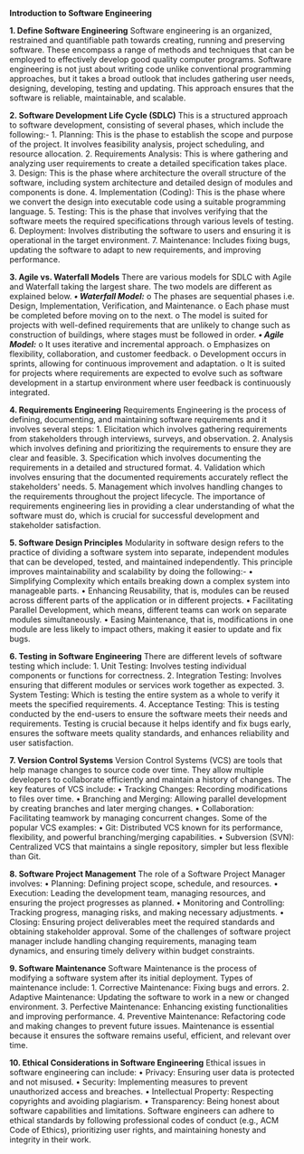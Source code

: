 **Introduction to Software Engineering**

**1. Define Software Engineering**
      Software engineering is an organized, restrained and quantifiable path towards creating, running and preserving software. These encompass a range of methods and techniques that can be employed to effectively develop good quality computer programs. Software engineering is not just about writing code unlike conventional programming approaches, but it takes a broad outlook that includes gathering user needs, designing, developing, testing and updating. This approach ensures that the software is reliable, maintainable, and scalable.

**2. Software Development Life Cycle (SDLC)**
      This is a structured approach to software development, consisting of several phases, which include the following:-
      1.	Planning: This is the phase to establish the scope and purpose of the project. It involves feasibility analysis, project scheduling, and resource allocation.
      2.	Requirements Analysis: This is where gathering and analyzing user requirements to create a detailed specification takes place.
      3.	Design: This is the phase where architecture the overall structure of the software, including system architecture and detailed design of modules and components is done.
      4.	Implementation (Coding): This is the phase where we convert the design into executable code using a suitable programming language.
      5.	Testing: This is the phase that involves verifying that the software meets the required specifications through various levels of testing.
      6.	Deployment: Involves distributing the software to users and ensuring it is operational in the target environment.
      7.	Maintenance: Includes fixing bugs, updating the software to adapt to new requirements, and improving performance.
      
**3. Agile vs. Waterfall Models**
    There are various models for SDLC with Agile and Waterfall taking the largest share. The two models are different as explained below.
    _**•	Waterfall Model:**_
        o	The phases are sequential phases i.e. Design, Implementation, Verification, and Maintenance.
        o	Each phase must be completed before moving on to the next.
        o	The model is suited for projects with well-defined requirements that are unlikely to change such as construction of buildings, where stages must be followed in order.
    _**•	Agile Model:**_
        o	It uses iterative and incremental approach.
        o	Emphasizes on flexibility, collaboration, and customer feedback.
        o	Development occurs in sprints, allowing for continuous improvement and adaptation.
        o	It is suited for projects where requirements are expected to evolve such as software development in a startup environment where user feedback is continuously integrated.
        
**4. Requirements Engineering**
    Requirements Engineering is the process of defining, documenting, and maintaining software requirements and it involves several steps:
        1.	Elicitation which involves gathering requirements from stakeholders through interviews, surveys, and observation.
        2.	Analysis which involves defining and prioritizing the requirements to ensure they are clear and feasible.
        3.	Specification which involves documenting the requirements in a detailed and structured format.
        4.	Validation which involves ensuring that the documented requirements accurately reflect the stakeholders' needs.
        5.	Management which involves handling changes to the requirements throughout the project lifecycle.
        The importance of requirements engineering lies in providing a clear understanding of what the software must do, which is crucial for successful development and stakeholder satisfaction.
        
**5. Software Design Principles**
    Modularity in software design refers to the practice of dividing a software system into separate, independent modules that can be developed, tested, and maintained independently.   This principle improves maintainability and scalability by doing the following:-
      •	Simplifying Complexity which entails breaking down a complex system into manageable parts.
      •	Enhancing Reusability, that is, modules can be reused across different parts of the application or in different projects.
      •	Facilitating Parallel Development, which means, different teams can work on separate modules simultaneously.
      •	Easing Maintenance, that is, modifications in one module are less likely to impact others, making it easier to update and fix bugs.
      
**6. Testing in Software Engineering**
    There are different levels of software testing which include:
      1.	Unit Testing: Involves testing individual components or functions for correctness.
      2.	Integration Testing: Involves ensuring that different modules or services work together as expected.
      3.	System Testing: Which is testing the entire system as a whole to verify it meets the specified requirements.
      4.	Acceptance Testing: This is testing conducted by the end-users to ensure the software meets their needs and requirements.
      Testing is crucial because it helps identify and fix bugs early, ensures the software meets quality standards, and enhances reliability and user satisfaction.
      
**7. Version Control Systems**
    Version Control Systems (VCS) are tools that help manage changes to source code over time. They allow multiple developers to collaborate efficiently and maintain a history of changes. The key features of VCS include:
      •	Tracking Changes: Recording modifications to files over time.
      •	Branching and Merging: Allowing parallel development by creating branches and later merging changes.
      •	Collaboration: Facilitating teamwork by managing concurrent changes.
      Some of the popular VCS examples:
      •	Git: Distributed VCS known for its performance, flexibility, and powerful branching/merging capabilities.
      •	Subversion (SVN): Centralized VCS that maintains a single repository, simpler but less flexible than Git.
      
**8. Software Project Management**
    The role of a Software Project Manager involves:
      •	Planning: Defining project scope, schedule, and resources.
      •	Execution: Leading the development team, managing resources, and ensuring the project progresses as planned.
      •	Monitoring and Controlling: Tracking progress, managing risks, and making necessary adjustments.
      •	Closing: Ensuring project deliverables meet the required standards and obtaining stakeholder approval.
    Some of the challenges of software project manager include handling changing requirements, managing team dynamics, and ensuring timely delivery within budget constraints.

**9. Software Maintenance**
    Software Maintenance is the process of modifying a software system after its initial deployment. Types of maintenance include:
      1.	Corrective Maintenance: Fixing bugs and errors.
      2.	Adaptive Maintenance: Updating the software to work in a new or changed environment.
      3.	Perfective Maintenance: Enhancing existing functionalities and improving performance.
      4.	Preventive Maintenance: Refactoring code and making changes to prevent future issues.
      Maintenance is essential because it ensures the software remains useful, efficient, and relevant over time.
      
**10. Ethical Considerations in Software Engineering**
    Ethical issues in software engineering can include:
      •	Privacy: Ensuring user data is protected and not misused.
      •	Security: Implementing measures to prevent unauthorized access and breaches.
      •	Intellectual Property: Respecting copyrights and avoiding plagiarism.
      •	Transparency: Being honest about software capabilities and limitations.
Software engineers can adhere to ethical standards by following professional codes of conduct (e.g., ACM Code of Ethics), prioritizing user rights, and maintaining honesty and integrity in their work.
